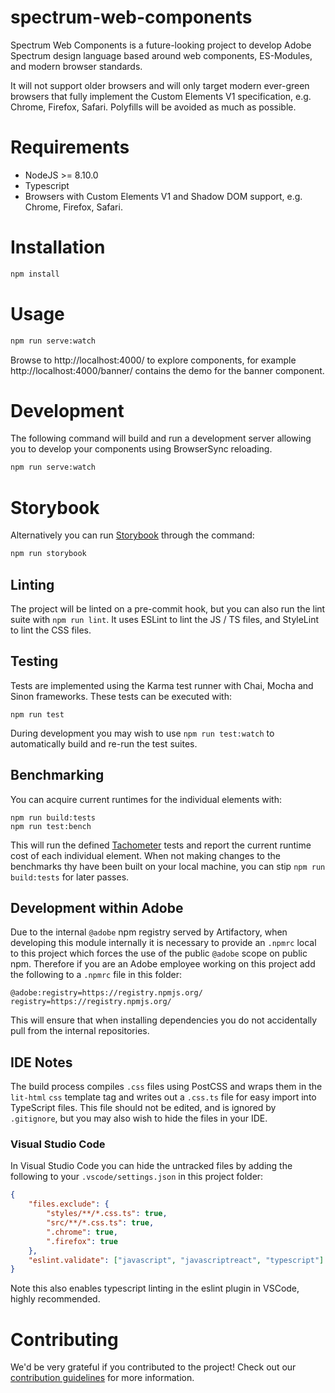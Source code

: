 # spectrum-web-components

Spectrum Web Components is a future-looking project to develop Adobe Spectrum design language based around web components, ES-Modules, and modern browser standards.

It will not support older browsers and will only target modern ever-green browsers that fully implement the Custom Elements V1 specification, e.g. Chrome, Firefox, Safari. Polyfills will be avoided as much as possible.

# Requirements

-   NodeJS >= 8.10.0
-   Typescript
-   Browsers with Custom Elements V1 and Shadow DOM support, e.g. Chrome, Firefox, Safari.

# Installation

```bash
npm install
```

# Usage

```bash
npm run serve:watch
```

Browse to http://localhost:4000/ to explore components, for example http://localhost:4000/banner/ contains the demo for the banner component.

# Development

The following command will build and run a development server allowing you to develop your components using BrowserSync reloading.

```bash
npm run serve:watch
```

# Storybook

Alternatively you can run [Storybook](https://storybook.js.org) through the command:

```bash
npm run storybook
```

## Linting

The project will be linted on a pre-commit hook, but you can also run the lint suite with `npm run lint`. It uses ESLint to lint the JS / TS files, and StyleLint to lint the CSS files.

## Testing

Tests are implemented using the Karma test runner with Chai, Mocha and Sinon frameworks. These tests can be executed with:

```
npm run test
```

During development you may wish to use `npm run test:watch` to automatically build and re-run the test suites.

## Benchmarking

You can acquire current runtimes for the individual elements with:

```
npm run build:tests
npm run test:bench
```

This will run the defined [Tachometer](https://www.npmjs.com/package/tachometer) tests and report the current runtime cost of each individual element. When not making changes to the benchmarks thy have been built on your local machine, you can stip `npm run build:tests` for later passes.

## Development within Adobe

Due to the internal `@adobe` npm registry served by Artifactory, when developing this module internally it is necessary to provide an `.npmrc` local to this project which forces the use of the public `@adobe` scope on public npm. Therefore if you are an Adobe employee working on this project add the following to a `.npmrc` file in this folder:

```
@adobe:registry=https://registry.npmjs.org/
registry=https://registry.npmjs.org/
```

This will ensure that when installing dependencies you do not accidentally pull from the internal repositories.

## IDE Notes

The build process compiles `.css` files using PostCSS and wraps them in the `lit-html` `css` template tag and writes out a `.css.ts` file for easy import into TypeScript files. This file should not be edited, and is ignored by `.gitignore`, but you may also wish to hide the files in your IDE.

### Visual Studio Code

In Visual Studio Code you can hide the untracked files by adding the following to your `.vscode/settings.json` in this project folder:

```json
{
    "files.exclude": {
        "styles/**/*.css.ts": true,
        "src/**/*.css.ts": true,
        ".chrome": true,
        ".firefox": true
    },
    "eslint.validate": ["javascript", "javascriptreact", "typescript"]
}
```

Note this also enables typescript linting in the eslint plugin in VSCode, highly recommended.

# Contributing

We'd be very grateful if you contributed to the project! Check out our
[contribution guidelines](CONTRIBUTING.md) for more information.
